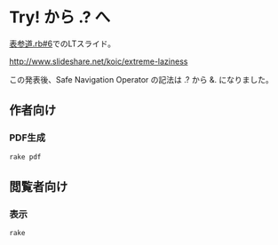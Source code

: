 # Try! から .? へ

[表参道.rb#6](http://omotesandorb.connpass.com/event/21811)でのLTスライド。

http://www.slideshare.net/koic/extreme-laziness

この発表後、Safe Navigation Operator の記法は .? から &. になりました。

## 作者向け

### PDF生成

```sh
rake pdf
```

## 閲覧者向け

### 表示

```sh
rake
```
